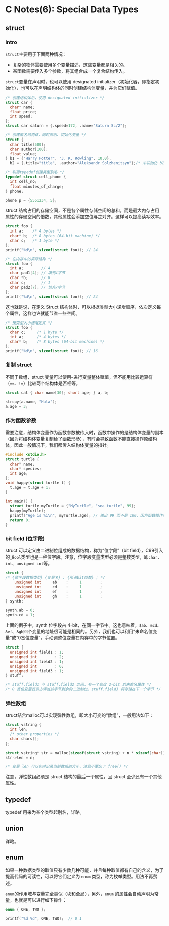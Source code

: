 # C Notes(6): Special Data Types

## struct

### Intro

`struct`主要用于下面两种情况：
- 复杂的物体需要使用多个变量描述，这些变量都是相关的。
- 某函数需要传入多个参数，将其组合成一个复合结构传入。

`struct`变量在声明时，也可以使用 designated initializer（初始化器，即指定初始化），也可以在声明结构体的同时创建结构体变量，并为它们赋值。
```c
/* 创建结构体后，使用 designated initializer */
struct car {
  char* name;
  float price;
  int speed;
};
struct car saturn = {.speed=172, .name="Saturn SL/2"}; 

/* 创建匿名结构体，同时声明、初始化变量 */
struct {
  char title[500];
  char author[100];
  float value;
} b1 = {"Harry Potter", "J. K. Rowling", 10.0},
  b2 = {.title="title", .author="Aleksandr Solzhenitsyn"};/* 未初始化 b2.value  */

/* 利用typedef创建类型别名 */
typedef struct cell_phone {
  int cell_no;
  float minutes_of_charge;
} phone;

phone p = {5551234, 5};
```

struct 结构占用的存储空间，不是各个属性存储空间的总和，而是最大内存占用属性的存储空间的倍数，其他属性会添加空位与之对齐。这样可以提高读写效率。

```c
struct foo {
  int a;    /* 4 bytes */
  char* b;  /* 8 bytes (64-bit machine) */
  char c;   /* 1 byte */
};
printf("%d\n", sizeof(struct foo)); // 24 

/* 在内存中的实际结构 */
struct foo {
  int a;        // 4
  char pad1[4]; // 填充4字节
  char *b;      // 8
  char c;       // 1
  char pad2[7]; // 填充7字节
};
printf("%d\n", sizeof(struct foo)); // 24

```

这也就是说，在定义 Struct 结构体时，可以根据类型大小递增顺序，依次定义每个属性，这样也许就能节省一些空间。

```c
/* 按类型大小递增定义 */
struct foo {
  char c;     /* 1 byte */
  int a;      /* 4 bytes */
  char* b;    /* 8 bytes (64-bit machine) */
};
printf("%d\n", sizeof(struct foo)); // 16
```

### 复制 struct

不同于数组，struct 变量可以使用`=`进行变量整体赋值，但不能用比较运算符（`==`、`!=`）比较两个结构体是否相等。
```c
struct cat { char name[30]; short age; } a, b;

strcpy(a.name, "Hula");
a.age = 3; 
```

### 作为函数参数

需要注意，结构体变量作为函数参数被传入时，函数中操作的是结构体变量的副本（因为将结构体变量复制给了函数形参），有时会导致函数不能直接操作原结构体，因此一般情况下，我们都传入结构体变量的指针。
```c
#include <stdio.h>
struct turtle {
  char* name;
  char* species;
  int age;
};
void happy(struct turtle t) {
  t.age = t.age + 1;
}

int main() {
  struct turtle myTurtle = {"MyTurtle", "sea turtle", 99};
  happy(myTurtle);
  printf("Age is %i\n", myTurtle.age); // 输出 99 而不是 100，因为函数操作的是副本
  return 0;
} 
```

### bit field (位字段)

struct 可以定义由二进制位组成的数据结构，称为“位字段”（bit field），C99引入的`_Bool`类型也是一种位字段。注意，位字段变量类型必须是整数类型，即`char`、`int`、`unsigned int`等。

```c
struct {
/* {位字段数据类型} {变量名} : {所占bit位数} ; */
    unsigned int     ab    :     1        ;
    unsigned int     cd    :     1        ;
    unsigned int     ef    :     1        ;
    unsigned int     gh    :     1        ;
} synth;

synth.ab = 0;
synth.cd = 1; 


```

上面的例子中，synth 位字段占 4-bit，在同一字节中。这也意味着，`$ab`、`&cd`、`&ef`、`&gh`四个变量的地址很可能是相同的。另外，我们也可以利用“未命名位变量”或“0宽位变量”，手动调整位变量在内存中的字节位置。

```c 
struct {
  unsigned int field1 : 1;
  unsigned int        : 2;
  unsigned int field2 : 1;
  unsigned int        : 0;
  unsigned int field3 : 1;
} stuff;

/* stuff.field1 与 stuff.field2 之间，有一个宽度 2-bit 的未命名属性 */
/* 0 宽位变量表示占满当前字节剩余的二进制位，stuff.field3 将存储在下一个字节 */
```

### 弹性数组

struct结合malloc可以实现弹性数组，即大小可变的“数组”，一般用法如下：

``` c
struct vstring {
  int len;
  /* other properties */
  char chars[];
};

struct vstring* str = malloc(sizeof(struct vstring) + n * sizeof(char));
str->len = n;

/* 变量 len 可以实时记录当前数组的大小，注意不要忘了 free() */
```

注意，弹性数组必须是 struct 结构的最后一个属性，且 struct 至少还有一个其他属性。


## typedef

typedef 用来为某个类型起别名，详略。

## union

详略。

## enum 

如果一种数据类型的取值只有少数几种可能，并且每种取值都有自己的含义，为了提高代码的可读性，可以将它们定义为 `enum` 类型，称为枚举类型。用法不再赘述。

`enum`的作用域与变量完全类似（块和全局），另外，`enum` 的属性会自动声明为常量，也就是可以进行如下操作：

``` c
enum { ONE, TWO };

printf("%d %d", ONE, TWO);  // 0 1
```


